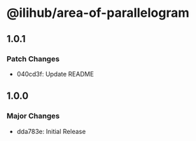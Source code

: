 # @ilihub/area-of-parallelogram

## 1.0.1

### Patch Changes

- 040cd3f: Update README

## 1.0.0

### Major Changes

- dda783e: Initial Release
